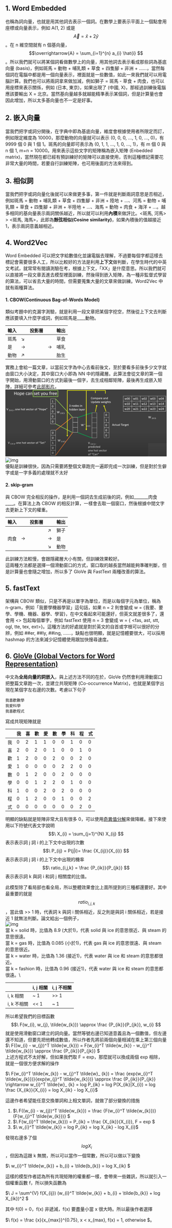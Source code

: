 ## 1. Word Embedded
也稱為詞向量，也就是用其他詞去表示一個詞。在數學上要表示平面上一個點會用座標或向量表示，例如 A(1, 2) 或是 $$\overrightarrow{A} = \hat{x} + 2\hat{y}$$。在 n 維空間就有 n 個基向量， $$\overrightarrow{A} = \sum_{i=1}^{n} a_{i} \hat{i} $$ 。所以我們就可以將某個詞看做數學上的向量，用其他詞去表示看成那些詞為基底向量 (basis)，例如斑馬 = 動物 + 哺乳類 + 草食 + 四隻腳 + 非洲 + ......，當然每個詞在電腦中都是用一個向量表示，裡面就是一些數值，如此一來我們就可以用電腦計算。我們也可以將兩詞拿來做加減，例如獅子 = 斑馬 - 草食 + 肉食，也可以用座標來表示關係，例如 (日本, 東京)，如果出現了 (中國, X)，那經過訓練後電腦應該要輸出 X = 北京。當然基向量越多就越能精準表示某個詞，但是計算量也會因此增加，所以太多基向量也不一定是好事。

## 2. 嵌入向量
當我們把字或詞分開後，在字典中即為基底向量，維度會根據使用者所限定而訂，例如限定維度為 10000，那麼動物的向量就可以表示 (0, 0, 0, ..., 1, 0, ..., 0)，有 9999 個 0 與 1 個 1。斑馬的向量即可表示為 (0, 1, 1, ..., 1, 0, ..., 1)，有 m 個 0 與 n 個 1, m+n = 10000。用來表示這些文字的矩陣稱為嵌入矩陣 (Enbedded matrix)，當然現在都已經有預訓練好的矩陣可以直接使用，否則這種標記需要花非常大量的時間，若要自行訓練矩陣，也可用後面的方法來得到。

## 3. 相似詞
當我們把字或詞向量化後就可以來做更多事，第一件就是判斷兩詞意思是否相近，例如斑馬 = 動物 + 哺乳類 + 草食 + 四隻腳 + 非洲 + 陸地 + ...、河馬 = 動物 + 哺乳類 + 草食 + 四隻腳 + 非洲 + 半陸地 + ...、海馬 = 動物 + 肉食 + 海洋 + ...。越多相同的基向量表示兩詞關係越近，所以就可以利用**內積**來做評比。<斑馬, 河馬> > <斑馬, 海馬>，此即為**餘弦相似(Cosine similarity)**，如果內積後的值越接近 1，表示兩詞意義越相近。

## 4. Word2Vec
Word Embedded 可以把文字給數值化並讓電腦去理解，不過要每個字都這樣去標記會需要很多人工，所以比較好的方法是利用**上下文**做判斷，在學生時代的中英文考試，就常常有閱讀測驗在考，根據上下文，「XX」是什麼意思。所以我們就可以直接將一段文章丟進去模型裡面訓練，然後得到嵌入矩陣，為一種非監督式學習的算法，可以省去大量的時間，但需要蒐集大量的文章來做訓練。Word2Vec 中就有兩種算法。

#### 1. CBOW(Continuous Bag-of-Words Model)
類似考題中的克漏字測驗，就是利用一段文章把某個字挖空，然後從上下文去判斷應該要填入什麼字或詞，例如斑馬是____動物。

| 輸入 |  | 投影層 |  | 輸出 | 
| :--- | :--- | :--- | :--- | :--- |
| 斑馬 | ↘ |  |  | 草食 |
| 是   | -> |  | -> | 哺乳 |
| 動物 | ↗ |  |  | 胎生 |

實務上會給一篇文章，以當前文字為中心去看前後文，至於要看多前後多少文字就由窗口大小決定，其中窗口大小即為 NN 中的隱藏層。此算法會從文章的第一個字開始，用滑動窗口的方式到最後一個字，去生成相鄰矩陣，最後再生成嵌入矩陣，詳細可參考[此部影片](https://www.youtube.com/watch?v=UqRCEmrv1gQ)。
![img](https://github.com/JrPhy/MachineLearning/blob/master/LLM/pic/CBOW.jpg)
![img](https://mccormickml.com/assets/word2vec/training_data.png)\
優點是訓練很快，因為只需要將整個文章跑完一遍即完成一次訓練，但是對於生僻字或是一字多義的處理就不太好

#### 2. skip-gram
與 CBOW 完全相反的操作，是利用一個詞去生成前後的詞，例如_______肉食____。在算法上為 CBOW 的相反計算，一樣會去取一個窗口，然後根據中間文字去更新上下文的權重。

| 輸入 |  | 投影層 |  | 輸出 | 
| :--- | :--- | :--- | :--- | :--- |
|      |  |  | ↗ | 獅子 |
| 肉食 | -> |  | -> | 是 |
|      |  |  | ↘ | 動物 |

此訓練方法較慢，會跟隱藏層大小有關，但訓練效果較好。\
這兩種方法都是選擇一個滑動窗口的方式，窗口取的越長當然越能夠準確判斷，但是計算量也會隨之增加，所以多了 GloVe 與 FastText 兩種改善的算法。

## 5. fastText
架構與 CBOW 類似，只是不再是以單字為單位，而是以每個字元為單位，稱為 n-gram，例如「我要學機器學習」這句話，如果 n = 2 則會變成 w = {我要、要學、學機、機器、器學、學習}，在中文看起來可能還好，但英文就差很多了，還會用 <> 包起每個單字，例如 fastText 使用 n = 3 會變成 w = { <fas, ast, stt, ogl, tte, tex, ext>}。這種方法的好處就是對於英文的自首或字根可以很好的分辨，例如 ##er, ##ly, ##ing, ......，缺點也很明顯，就是記憶體要很大，可以採用 hashmap 的方法來減少記憶體使用跟加快搜尋速度。

## 6. [GloVe (Global Vectors for Word Representation)](https://www.acwing.com/blog/content/58975/)
中文為**全局向量的詞嵌入**，與上述方法不同的在於，GloVe 仍然會利用滑動窗口把整篇文章跑一次，並建立共現矩陣 (Co-occurrence Matrix)，也就是某個字出現在某個字左右邊的次數。考慮以下句子
```
我喜歡數學
我愛科學
我喜歡程式
```
寫成共現矩陣就是

|    | 我 | 喜 | 歡 | 愛 | 數 | 學 | 科 | 程 | 式 |
| :--- | :--- | :--- | :--- | :--- | :--- | :--- | :--- | :--- | :--- |
| 我 | 0 | 2 | 1 | 1 | 0 | 0 | 1 | 0 | 0 |
| 喜 | 2 | 0 | 2 | 0 | 1 | 0 | 0 | 1 | 0 |
| 歡 | 1 | 2 | 0 | 0 | 2 | 0 | 0 | 2 | 0 |
| 愛 | 1 | 0 | 0 | 0 | 0 | 2 | 2 | 0 | 0 |
| 數 | 0 | 1 | 2 | 0 | 0 | 2 | 0 | 0 | 0 |
| 學 | 0 | 0 | 1 | 2 | 2 | 0 | 1 | 0 | 0 |
| 科 | 1 | 0 | 0 | 2 | 0 | 2 | 0 | 0 | 0 |
| 程 | 0 | 1 | 2 | 0 | 0 | 1 | 0 | 0 | 2 |
| 式 | 0 | 0 | 0 | 0 | 0 | 0 | 0 | 2 | 0 |

明顯的缺點就是矩陣非常大且有很多 0，可以使用[奇異值分解](https://github.com/JrPhy/numerical/blob/master/Matrix/SVD_and_Psudo-inverse.md)來做降維。接下來使用以下符號代表文字說明\
$$\ X_{i} = \sum_{j=1}^{N} X_{ij} $$ 表示表示詞 j 詞 i 的上下文中出現的次數\
$$\ P_{ij} = P(j|i)= \frac {X_{ij}}{X_{i}} $$ 表示表示詞 j 詞 i 的上下文中出現的機率\
$$\ ratio_{i,j,k} = \frac {P_{ik}}{P_{jk}} $$ 表示表示詞 k 與詞 i 和詞 j 相關度的比值。

此模型除了看局部也看全局，所以整體效果會比上面所提到的三種都還要好。其中最重要的就是 $$\ ratio_{i,j,k} $$ ，當此值 >> 1 時，代表詞 k 與詞 i 關係相近，反之則是與詞 i 關係相近，若是接近 1 就無法判斷。論文給出一個例子，\
![img](https://imgur.com/266iIzJ.jpg)\
當 k = solid 時，比值為 8.9 (大於1)，代表 solid 與 ice 的意思很近、與 steam 的意思很遠。\
當 k = gas 時，比值為 0.085 (小於1)，代表 gas 與 ice 的意思很遠、與 steam 的意思很近。\
當 k = water 時，比值為 1.36 (接近1)，代表 water 與 ice 和 steam 的意思都很近。\
當 k = fashion 時，比值為 0.96 (接近1)，代表 water 與 ice 和 steam 的意思都很遠。\

|    | i, j 相關 | i, j 不相關 |
| :--- | :--- | :--- |
| i, k 相關 | ~ 1 | >> 1 |
| i, k 不相關 | << 1 | ~ 1 |

所以希望我們的目標函數 $$\ F(w_{i}, w_{j}, \tilde{w_{k}}) \approx \frac {P_{ik}}{P_{jk}}, w_{i} $$ 就是使用滑動窗口建立的詞向量。當然等號右邊已知道意義且為一個數值，但左邊還不知道，但要先把他轉成數值，所以作者先將前兩個向量相減在乘上第三個向量\
$\ F((w_{i} - w_{j})^T \tilde{w_{k}}) = F(w_{i}^T \tilde{w_{k}} - w_{j}^T \tilde{w_{k}}) \approx \frac {P_{ik}}{P_{jk}} $\
上述方程式不太好解，但如果我們取 F = exp，那麼就可以換成兩個 exp 相除，就是一個很方便求解的操作

$\ F(w_{i}^T \tilde{w_{k}} - w_{j}^T \tilde{w}_ {k}) = \frac {exp(w_{i}^T \tilde{w_{k}})}{exp(w_{j}^T \tilde{w_{k}})} \approx \frac {P_{ik}}{P_{jk}} \rightarrow w_{i}^T 	\tilde{w}_ {k} = log P_{ik} = log P(X_{ik}|X_{i}) = log \frac {X_{ik}}{X_{i}} = log X_{ik} - log X_{i}$

這邊作者希望能任意交換單詞和上相文單詞，就做了部分變換的措施
1. $\ F((w_{i} - w_{j})^T \tilde{w_{k}}) = \frac {F(w_{i}^T \tilde{w_{k}})}{F(w_{j}^T \tilde{w_{k}})} $
2. $\ F(w_{i}^T \tilde{w_{k}}) = P_{ik} = \frac {X_{ik}}{X_{i}}, F = exp $
3. $\ w_{i}^T \tilde{w_{k}} = log P_{ik} = log X_{ik} - log X_{i}$

發現右邊多了個 $$\ log X_{i} $$，但因為這跟 k 無關，所以可以當作一個常數，所以可以做以下變換

$\ w_{i}^T \tilde{w_{k}} + b_{i} + \tilde{b_{k}} = log X_{ik} $

這樣的模型作者認為所有共現矩陣的權重都一樣，會帶來一些雜訊，所以就引入一個權重函數 f，所以損失函數為

$\ J = \sum^{V} f(X_{ij}) (w_{i}^T \tilde{w_{k}} + b_{i} + \tilde{b_{k}} + log X_{ik})^2 $

其中 f(0) = 0，f(x) 非遞減，f(x) 要盡量小當 x 很大時。所以最後作者選擇 

$\ f(x) = \frac {x}{x_{max}}^{0.75}, x < x_{max}, f(x) = 1, otherwise $。
